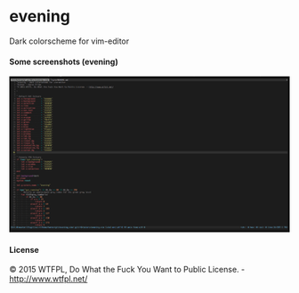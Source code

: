 # evening
Dark colorscheme for vim-editor

#### Some screenshots (evening)

![](/screenshots/evening.png?raw=true)

#### License

© 2015 WTFPL, Do What the Fuck You Want to Public License. - http://www.wtfpl.net/


